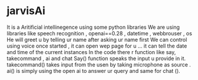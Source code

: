 # jarvisAi
It is a Aritificial intellinegence using some python libraries
We are using libraries like speech recognition , openai==0.28 , datetime , webbrouser , os
He will greet u by telling ur name after asking ur name first 
We can control using voice once started , it can open wep page for u ... it can tell the date and time of the current instances 
In the code there r function like say, takecommand , ai and chat 
Say() function speaks the input u provide in it.
takecommand() takes input from the usen by taking microphone as source .
ai() is simply using the open ai to answer ur query and same for chat ().

